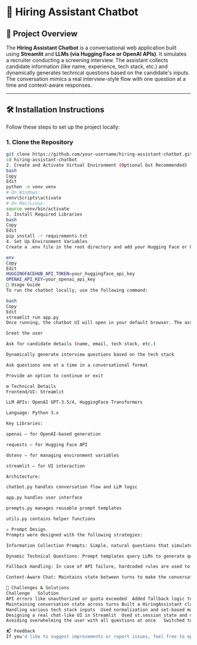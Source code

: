 # 💼 Hiring Assistant Chatbot

## 🧠 Project Overview

The **Hiring Assistant Chatbot** is a conversational web application built using **Streamlit** and **LLMs (via Hugging Face or OpenAI APIs)**. It simulates a recruiter conducting a screening interview. The assistant collects candidate information (like name, experience, tech stack, etc.) and dynamically generates technical questions based on the candidate's inputs. The conversation mimics a real interview-style flow with one question at a time and context-aware responses.

---

## 🛠 Installation Instructions

Follow these steps to set up the project locally:

### 1. Clone the Repository
```bash
git clone https://github.com/your-username/hiring-assistant-chatbot.git
cd hiring-assistant-chatbot
2. Create and Activate Virtual Environment (Optional but Recommended)
bash
Copy
Edit
python -m venv venv
# On Windows:
venv\Scripts\activate
# On Mac/Linux:
source venv/bin/activate
3. Install Required Libraries
bash
Copy
Edit
pip install -r requirements.txt
4. Set Up Environment Variables
Create a .env file in the root directory and add your Hugging Face or OpenAI API key:

env
Copy
Edit
HUGGINGFACEHUB_API_TOKEN=your_huggingface_api_key
OPENAI_API_KEY=your_openai_api_key
🚀 Usage Guide
To run the chatbot locally, use the following command:

bash
Copy
Edit
streamlit run app.py
Once running, the chatbot UI will open in your default browser. The assistant will:

Greet the user

Ask for candidate details (name, email, tech stack, etc.)

Dynamically generate interview questions based on the tech stack

Ask questions one at a time in a conversational format

Provide an option to continue or exit

⚙️ Technical Details
Frontend/UI: Streamlit

LLM APIs: OpenAI GPT-3.5/4, HuggingFace Transformers

Language: Python 3.x

Key Libraries:

openai – for OpenAI-based generation

requests – for Hugging Face API

dotenv – for managing environment variables

streamlit – for UI interaction

Architecture:

chatbot.py handles conversation flow and LLM logic

app.py handles user interface

prompts.py manages reusable prompt templates

utils.py contains helper functions

✍️ Prompt Design
Prompts were designed with the following strategies:

Information Collection Prompts: Simple, natural questions that simulate recruiter behavior

Dynamic Technical Questions: Prompt templates query LLMs to generate questions based on user-input tech stack and position

Fallback Handling: In case of API failure, hardcoded rules are used to generate meaningful questions locally

Context-Aware Chat: Maintains state between turns to make the conversation feel smooth and intelligent

🧩 Challenges & Solutions
Challenge	Solution
API errors like unauthorized or quota exceeded	Added fallback logic to generate predefined questions
Maintaining conversation state across turns	Built a HiringAssistant class to manage stage-wise logic
Handling various tech stack inputs	Used normalization and set-based matching
Designing a real chat-like UI in Streamlit	Used st.session_state and message lists to simulate chat flow
Avoiding overwhelming the user with all questions at once	Switched to a one-by-one questioning loop

📬 Feedback
If you'd like to suggest improvements or report issues, feel free to open an issue or contact the developer.

